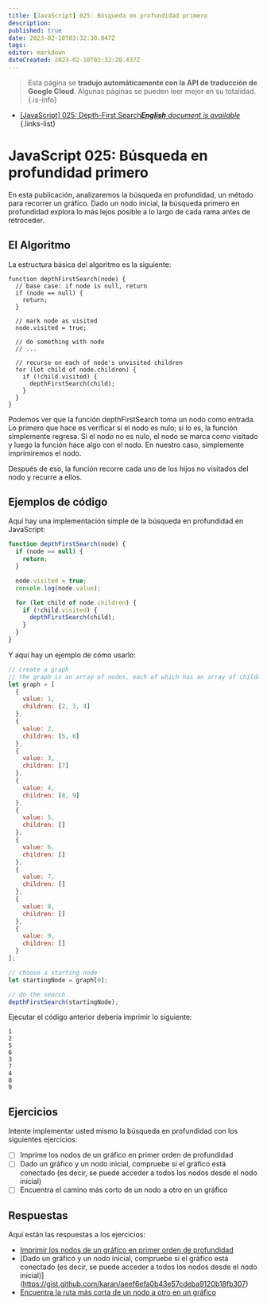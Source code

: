 ```yaml
---
title: [JavaScript] 025: Búsqueda en profundidad primero
description: 
published: true
date: 2023-02-10T03:32:30.047Z
tags: 
editor: markdown
dateCreated: 2023-02-10T03:32:28.437Z
---
```


> Esta página se **tradujo automáticamente con la API de traducción de Google Cloud**.
Algunas páginas se pueden leer mejor en su totalidad.{.is-info}



- [[JavaScript] 025: Depth-First Search***English** document is available*](/en/Knowledge-base/Algorithm/javascript-025-depth-first-search)
{.links-list}


# JavaScript 025: Búsqueda en profundidad primero

En esta publicación, analizaremos la búsqueda en profundidad, un método para recorrer un gráfico. Dado un nodo inicial, la búsqueda primero en profundidad explora lo más lejos posible a lo largo de cada rama antes de retroceder.

## El Algoritmo

La estructura básica del algoritmo es la siguiente:

```
function depthFirstSearch(node) {
  // base case: if node is null, return
  if (node == null) {
    return;
  }

  // mark node as visited
  node.visited = true;

  // do something with node
  // ...

  // recurse on each of node's unvisited children
  for (let child of node.children) {
    if (!child.visited) {
      depthFirstSearch(child);
    }
  }
}
```

Podemos ver que la función depthFirstSearch toma un nodo como entrada. Lo primero que hace es verificar si el nodo es nulo; si lo es, la función simplemente regresa. Si el nodo no es nulo, el nodo se marca como visitado y luego la función hace algo con el nodo. En nuestro caso, simplemente imprimiremos el nodo.

Después de eso, la función recorre cada uno de los hijos no visitados del nodo y recurre a ellos.

## Ejemplos de código

Aquí hay una implementación simple de la búsqueda en profundidad en JavaScript:

```javascript
function depthFirstSearch(node) {
  if (node == null) {
    return;
  }

  node.visited = true;
  console.log(node.value);

  for (let child of node.children) {
    if (!child.visited) {
      depthFirstSearch(child);
    }
  }
}
```

Y aquí hay un ejemplo de cómo usarlo:

```javascript
// create a graph
// the graph is an array of nodes, each of which has an array of children
let graph = [
  {
    value: 1,
    children: [2, 3, 4]
  },
  {
    value: 2,
    children: [5, 6]
  },
  {
    value: 3,
    children: [7]
  },
  {
    value: 4,
    children: [8, 9]
  },
  {
    value: 5,
    children: []
  },
  {
    value: 6,
    children: []
  },
  {
    value: 7,
    children: []
  },
  {
    value: 8,
    children: []
  },
  {
    value: 9,
    children: []
  }
];

// choose a starting node
let startingNode = graph[0];

// do the search
depthFirstSearch(startingNode);
```

Ejecutar el código anterior debería imprimir lo siguiente:

```
1
2
5
6
3
7
4
8
9
```

## Ejercicios

Intente implementar usted mismo la búsqueda en profundidad con los siguientes ejercicios:

- [ ] Imprime los nodos de un gráfico en primer orden de profundidad
- [ ] Dado un gráfico y un nodo inicial, compruebe si el gráfico está conectado (es decir, se puede acceder a todos los nodos desde el nodo inicial)
- [ ] Encuentra el camino más corto de un nodo a otro en un gráfico

## Respuestas

Aquí están las respuestas a los ejercicios:

- [Imprimir los nodos de un gráfico en primer orden de profundidad](https://gist.github.com/karan/3d2e8d7feb892e7e88a44e0f4db5d1e6)
- [Dado un gráfico y un nodo inicial, compruebe si el gráfico está conectado (es decir, se puede acceder a todos los nodos desde el nodo inicial)] (https://gist.github.com/karan/aeef6efa0b43e57cdeba9120b18fb307)
- [Encuentra la ruta más corta de un nodo a otro en un gráfico](https://gist.github.com/karan/31517b2c6ef92e5231e0f8e9b7b1d094)